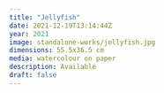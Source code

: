 ```yaml
---
title: "Jellyfish"
date: 2021-12-19T13:14:44Z
year: 2021
image: standalone-works/jellyfish.jpg
dimensions: 55.5x36.5 cm
media: watercolour on paper
description: Available
draft: false
---
```


